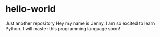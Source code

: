 # hello-world
Just another repository
Hey my name is Jenny. I am so excited to learn Python. I will master this programming language soon!
